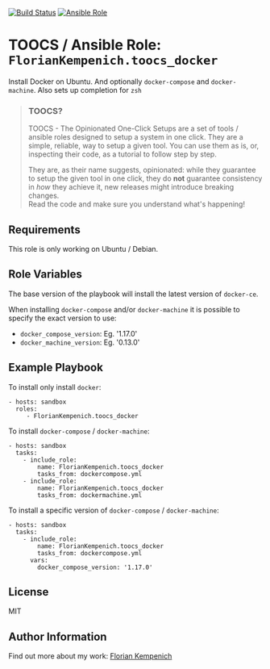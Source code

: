 [![Build Status](https://travis-ci.org/TOOCS/docker.svg?branch=master)](https://travis-ci.org/TOOCS/docker) [![Ansible Role](https://img.shields.io/ansible/role/36155.svg)](https://galaxy.ansible.com/FlorianKempenich/toocs_docker)

# TOOCS / Ansible Role: `FlorianKempenich.toocs_docker`
Install Docker on Ubuntu. And optionally `docker-compose` and `docker-machine`.
Also sets up completion for `zsh`

> ### TOOCS?
> TOOCS - The Opinionated One-Click Setups are a set of tools / ansible roles designed to setup a system in one click. They are a simple, reliable, way to setup a given tool. You can use them as is, or, inspecting their code, as a tutorial to follow step by step.
> 
> They are, as their name suggests, opinionated: while they guarantee to setup the given tool in one click, they do **not** guarantee consistency in _how_ they achieve it, new releases might introduce breaking changes.  
> Read the code and make sure you understand what's happening!

## Requirements
This role is only working on Ubuntu / Debian.

## Role Variables
The base version of the playbook will install the latest version of `docker-ce`. 

When installing `docker-compose` and/or `docker-machine` it is possible to specify the exact version to use:

* `docker_compose_version`: Eg. '1.17.0'
* `docker_machine_version`: Eg. '0.13.0'

## Example Playbook
To install only install `docker`:

    - hosts: sandbox
      roles:
         - FlorianKempenich.toocs_docker

To install `docker-compose` / `docker-machine`:

    - hosts: sandbox
      tasks:
        - include_role:
            name: FlorianKempenich.toocs_docker
            tasks_from: dockercompose.yml
        - include_role:
            name: FlorianKempenich.toocs_docker
            tasks_from: dockermachine.yml

To install a specific version of `docker-compose` / `docker-machine`:

    - hosts: sandbox
      tasks:
        - include_role:
            name: FlorianKempenich.toocs_docker
            tasks_from: dockercompose.yml
          vars:
            docker_compose_version: '1.17.0'


## License
MIT

## Author Information
Find out more about my work: [Florian Kempenich](https://floriankempenich.com)
